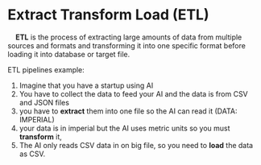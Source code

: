 # Extract Transform Load (ETL)

&nbsp;&nbsp;&nbsp;&nbsp;**ETL** is the process of extracting large amounts of data from multiple sources and formats and transforming it into one specific format before loading it into database or target file.

ETL pipelines example:

1. Imagine that you have a startup using AI
2. You have to collect the data to feed your AI and the data is from CSV and JSON files
3. you have to **extract** them into one file so the AI can read it (DATA: IMPERIAL)
4. your data is in imperial but the AI uses metric units so you must **transform** it,
5. The AI only reads CSV data in on big file, so you need to **load** the data as CSV.